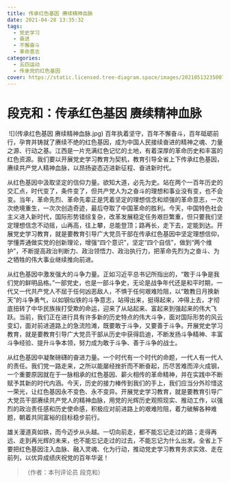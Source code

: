 ```yaml
---
title: 传承红色基因 赓续精神血脉
date: 2021-04-28 13:35:32
tags:
  - 党史学习
  - 奋进
  - 不懈奋斗
  - 革命意志
categories:
  - 五四运动
  - 传承党的红色基因
cover: https://static.licensed.tree-diagram.space/images/20210513235007.jpg
---
```


# 段克和：传承红色基因 赓续精神血脉

​ ![](传承红色基因 赓续精神血脉.jpg)
百年执着坚守，百年不懈奋斗，百年砥砺前行，孕育并铸就了赓续不绝的红色基因，成为中国人民接续奋进的精神之魂、力量之源、行动之基。江西是一片充满红色记忆的土地，有着深厚的革命历史和丰富的红色资源。我们要以开展党史学习教育为契机，教育引导全省上下传承红色基因，赓续共产党人精神血脉，以昂扬姿态迈进新征程、奋进新时代。

从红色基因中汲取坚定的信仰力量。欲知大道，必先为史。站在两个一百年历史的交汇点，时代变了，条件变了，但共产党人为之奋斗的理想和事业没有变，也不会变。当年，革命先烈、革命先辈正是凭着坚定的理想信念和顽强的革命意志，一次次绝境重生，一次次创造奇迹，最后夺取了中国革命的胜利。今天，中国特色社会主义进入新时代，国际形势错综复杂，改革发展稳定任务艰巨繁重，但只要我们坚定理想信念不动摇，山再高，往上攀，总能登顶；路再长，走下去，定能到达。开展党史学习教育，就是要教育引导广大党员干部在传承红色基因中坚定理想信仰，学懂弄通做实党的创新理论，增强“四个意识”，坚定“四个自信”，做到“两个维护”，不断提高政治判断力、政治领悟力、政治执行力，把革命先烈为之奋斗、为之牺牲的伟大事业继续推向前进。

从红色基因中激发强大的斗争力量。正如习近平总书记所指出的，“敢于斗争是我们党的鲜明品格。”一部党史，也是一部斗争史，无论是战争年代还是和平时期，一代又一代共产党人不屈于任何凶恶敌人，不惧于任何艰难险阻，以“敢教日月换新天”的斗争勇气，以如钢似铁的斗争意志，站得出来，挺得起来，冲得上去，才彻底扭转了中华民族挨打受欺的命运，迎来了从站起来、富起来到强起来的伟大飞跃。当前，我们正在进行具有许多新的历史特点的伟大斗争，面对国际形势的风云变幻，面对前进道路上的急流险滩，既要敢于斗争，又要善于斗争。开展党史学习教育，就是要教育引导广大党员干部从历史中获得启迪，不断发扬斗争精神、丰富斗争经验、提升斗争本领，努力成为敢于斗争、善于斗争的战士。

从红色基因中凝聚磅礴的奋进力量。一个时代有一个时代的命题，一代人有一代人的责任。我们党一路走来，之所以能屡经挫折而不断奋起，历尽苦难而淬火成钢，一个重要原因就在于一脉相承的红色基因、薪火相传的革命精神，并在实践中不断赋予其新的时代内涵。今天，历史的接力棒传到我们的手上，我们应当分外珍惜这一荣光，让红色基因永不变色、永不变异。开展党史学习教育，就是要教育引导广大党员干部赓续共产党人的精神血脉，用党的光辉历史观照现实、推动工作，以强烈的政治责任感和历史使命感，积极应对前进路上的艰难险阻，着力破解各种难题，朝着共同富裕的目标稳步前行。

雄关漫道真如铁，而今迈步从头越。一切向前走，都不能忘记走过的路；走得再远、走到再光辉的未来，也不能忘记走过的过去，不能忘记为什么出发。全省上下要把红色基因注入血脉、融入灵魂、化为行动，推动党史学习教育务求实效、走在前列，以优异成绩庆祝党的百年华诞！

> （作者：本刊评论员 段克和）
